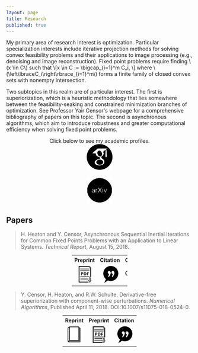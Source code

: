 ```yaml
---
layout: page
title: Research
published: true
---
```


 
  My primary area of research interest is optimization. Particular specialization interests include iterative projection methods for solving convex feasibility problems and their applications to image processing (e.g., denoising and image reconstruction). Fixed point problems require finding \\(x \in C\\) such that
  \\[x \in C := \bigcap_{i=1}^m C_i, \\]
 where \\(\left\lbraceC_i\right\rbrace_{i=1}^m\\) forms a finite family of closed convex sets with nonempty intersection. 
 
  Two subtopics in this realm are of particular interest. The first is superiorization, which is a heuristic methodology that lies somewhere between the feasibility-seaking and constrained minimization branches of optimization. See Professor Yair Censor's webpage for a comprehensive bibliography of papers on this topic. The second is asynchronous algorithms, which aim to introduce robustness and greater computational efficiency when solving fixed point problems.
 

<div class = "featured">
  <center>
    Click below to see my academic profiles. <br />
        <div class="brightness">
          <a href="https://scholar.google.com/citations?user=blvaFx4AAAAJ&hl=en"><img src="/public/images/google-scholar-icon.png" alt="google-scholar" class="image" style="width:70px">
          </a>
        </div>
        <b style="word-space:2em">&nbsp;&nbsp;</b>
        <div class="brightness">
          <a href="https://arxiv.org/search/?query=howard+heaton&searchtype=all&source=header"><img src="/public/images/arXiv-icon.png" alt="arXiv" class="image" style="width:70px">
          </a>
       </div>  
  </center>
</div>


## Papers

> H. Heaton and Y. Censor, Asynchronous Sequential Inertial Iterations for Common Fixed Points Problems with an Application to Linear Systems. _Technical Report_, August 15, 2018.

<div class = "featured">
  <center>
  <table style="width: 150px; background-color:rgba(0, 0, 0, 0);">
    <tr>
      <th align="center">Preprint</th>
      <th align="center">Citation</th>
      <th align="center">Code</th>
    </tr>
    <tr>
      <td align="center" width = "33%">
        <div class="brightness">
          <a href="https://arxiv.org/abs/1808.04723"><img src="/public/images/preprint-icon2.png" alt="preprint" class="image" style="width:46px">
          </a> 
        </div>
      </td>
      <td align="center" width = "34%">
        <div class="brightness">
          <a href="/public/citations/2018-ASI.bib"><img src="/public/images/cite-icon4.png" alt="Avatar" class="image" style="width:50px">
          </a> 
        </div>
      </td>  
      <td align="center" width = "33%">
        <div class="brightness">
          <a href="/public/code/2018-ASI.zip"><img src="/public/images/code-icon.png" alt="code" class="image" style="width:50px">
          </a>
        </div>
  	  </td>
    </tr>
  </table>
  </center>
</div> 

 

 

> Y. Censor, H. Heaton, and R.W. Schulte, Derivative-free superiorization with component-wise perturbations. _Numerical Algorithms_, Published April 11, 2018. DOI:10.1007/s11075-018-0524-0.

<div class = "featured">
  <center>
  <table style="width: 200px">
    <tr>
      <th align="center">Reprint</th>
      <th align="center">Preprint</th>
      <th align="center">Citation</th>
      <th align="center">Code</th>
    </tr>
    <tr>
      <td align="center" width = "25%">
        <div class="brightness">
          <a href="https://rdcu.be/LjcS"><img src="/public/images/reprint-icon2.png" alt="Avatar" class="image" style="width:46px">
          </a> 
        </div>
      </td>      
      <td align="center" width = "25%">
        <div class="brightness">
          <a href="https://arxiv.org/abs/1804.00123"><img src="/public/images/preprint-icon2.png" alt="Avatar" class="image" style="width:46px">
          </a> 
        </div>
      </td>
      <td align="center" width = "25%">
        <div class="brightness">
          <a href="/public/citations/2018-Der-Free-Sup.bib"><img src="/public/images/cite-icon4.png" alt="Avatar" class="image" style="width:50px">
          </a> 
        </div>
      </td>  
      <td align="center" width = "25%">
        <div class="brightness">
          <a href="/public/code/2018-Der-Free-Sup.zip"><img src="/public/images/code-icon.png" alt="Avatar" class="image" style="width:50px">
          </a>
        </div>
  	  </td>
    </tr>
  </table>
  </center>
</div>
